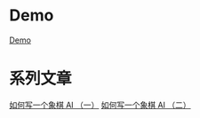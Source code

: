 # Demo
[Demo](http://www.paradeto.com/chinese-chess/#/)

# 系列文章
[如何写一个象棋 AI （一）](https://juejin.im/post/5dcc19c7e51d45106556b02e)
[如何写一个象棋 AI （二）](https://juejin.im/post/5dd2aa28e51d453fc232aecf)